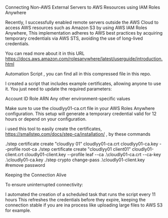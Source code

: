 Connecting Non-AWS External Servers to AWS Resources using IAM Roles Anywhere

Recently, I successfully enabled remote servers outside the AWS Cloud to access AWS resources such as Amazon S3 by using AWS IAM Roles Anywhere, This implementation adheres to AWS best practices by acquiring temporary credentials via AWS STS, avoiding the use of long-lived credentials.

You can read more about it in this URL https://docs.aws.amazon.com/rolesanywhere/latest/userguide/introduction.html

Automation Script , you can find all in this compressed file in this repo.

I created a script that includes example certificates, allowing anyone to use it. You just need to update the required parameters:

Account ID
Role ARN
Any other environment-specific values

Make sure to use the cloudlyy01-ca.crt file in your AWS Roles Anywhere configuration.
This setup will generate a temporary credential valid for 12 hours or depend on your configuration.

i used this tool to easily create the certificates, https://smallstep.com/docs/step-ca/installation/ , by these commands


./step certificate create "cloudlyy 01" cloudlyy01-ca.crt cloudlyy01-ca.key --profile root-ca
./step certificate create "cloudlyy01 client01" cloudly01-client.crt cloudly01-client.key --profile leaf --ca .\cloudly01-ca.crt --ca-key .\cloudly01-ca.key
./step crypto change-pass .\cloudly01-client.key  #remove password

Keeping the Connection Alive

To ensure uninterrupted connectivity:

I automated the creation of a scheduled task that runs the script every 11 hours
This refreshes the credentials before they expire, keeping the connection stable if you are ina process like uploading large files to AWS S3 for example.

